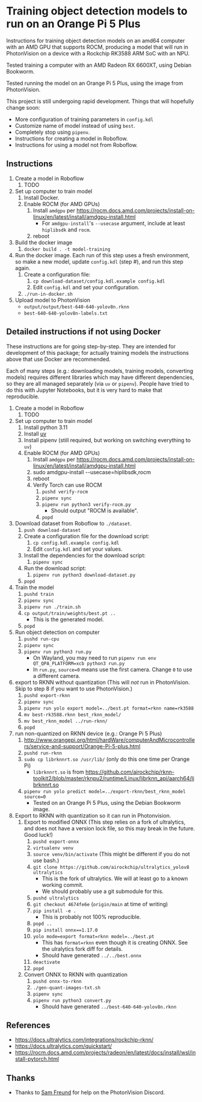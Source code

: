 # Training object detection models to run on an Orange Pi 5 Plus

Instructions for training object detection models on an amd64 computer with an AMD GPU that supports ROCM,
producing a model that will run in PhotonVision on a device with a Rockchip RK3588 ARM SoC with an NPU.

Tested training a computer with an AMD Radeon RX 6600XT, using Debian Bookworm.

Tested running the model on an Orange Pi 5 Plus, using the image from PhotonVision.

This project is still undergoing rapid development. Things that will hopefully change soon:

* More configuration of training parameters in `config.kdl`
* Customize name of model instead of using `best`.
* Completely stop using `pipenv`.
* Instructions for creating a model in Roboflow.
* Instructions for using a model not from Roboflow.

## Instructions

1. Create a model in Roboflow
    1. TODO
2. Set up computer to train model
    1. Install Docker.
    2. Enable ROCM (for AMD GPUs)
        1. Install `amdgpu` per https://rocm.docs.amd.com/projects/install-on-linux/en/latest/install/amdgpu-install.html
            * For `amdgpu-install`'s `--usecase` argument, include at least `hiplibsdk` and `rocm`.
        2. reboot
3. Build the docker image
    1. `docker build . -t model-training`
4. Run the docker image. Each run of this step uses a fresh environment,
   so make a new model, update `config.kdl` (step #), and run this step again.
    1. Create a configuration file:
        1. `cp download-dataset/config.kdl.example config.kdl`
        2. Edit `config.kdl` and set your configuration.
    2. `./run-in-docker.sh`
5. Upload model to PhotonVision
    * `output/output/best-640-640-yolov8n.rknn`
    * `best-640-640-yolov8n-labels.txt`

## Detailed instructions if not using Docker

These instructions are for going step-by-step.
They are intended for development of this package;
for actually training models the instructions above that use Docker are recommended.

Each of many steps (e.g.: downloading models, training models, converting models) requires
different libraries which may have different dependencies, so they are all managed separately
(via `uv` or `pipenv`). People have tried to do this with Jupyter Notebooks, but it is very
hard to make that reproducible.

1. Create a model in Roboflow
    1. TODO
2. Set up computer to train model
    1. Install python 3.11
    2. Install [uv](https://docs.astral.sh/uv/getting-started/installation/)
    3. Install pipenv (still required, but working on switching everything to `uv`)
    4. Enable ROCM (for AMD GPUs)
        1. Install `amdgpu` per https://rocm.docs.amd.com/projects/install-on-linux/en/latest/install/amdgpu-install.html
        2. sudo amdgpu-install --usecase=hiplibsdk,rocm
        3. reboot
        4. Verify Torch can use ROCM
            1. `pushd verify-rocm`
            2. `pipenv sync`
            3. `pipenv run python3 verify-rocm.py`
                * Should output "ROCM is available".
            4. `popd`
3. Download dataset from Roboflow to `./dataset`.
    1. `push download-dataset`
    2. Create a configuration file for the download script:
        1. `cp config.kdl.example config.kdl`
        2. Edit `config.kdl` and set your values.
    3. Install the dependencies for the download script:
        1. `pipenv sync`
    4. Run the download script:
        1. `pipenv run python3 download-dataset.py`
    5. `popd`
4. Train the model
    1. `pushd train`
    2. `pipenv sync`
    3. `pipenv run ./train.sh`
    4. `cp output/train/weights/best.pt ..`
        * This is the generated model.
    5. `popd`
5. Run object detection on computer
    1. `pushd run-cpu`
    2. `pipenv sync`
    3. `pipenv run python3 run.py`
        * On Wayland, you may need to run `pipenv run env QT_QPA_PLATFORM=xcb python3 run.py`
        * In `run.py`, `source=0` means use the first camera. Change `0` to use a different camera.
6. export to RKNN without quantization
    (This will *not* run in PhotonVision. Skip to step 8 if you want to use PhotonVision.)
    1. `pushd export-rknn`
    2. `pipenv sync`
    3. `pipenv run yolo export model=../best.pt format=rknn name=rk3588`
    4. `mv best-rk3588.rknn best_rknn_model/`
    5. `mv best_rknn_model ../run-rknn/`
    6. `popd`
7. run non-quantized on RKNN device (e.g.: Orange Pi 5 Plus)
    1. http://www.orangepi.org/html/hardWare/computerAndMicrocontrollers/service-and-support/Orange-Pi-5-plus.html
    2. `pushd run-rknn`
    3. `sudo cp librknnrt.so /usr/lib/` (only do this one time per Orange Pi)
        * `librknnrt.so` is from https://github.com/airockchip/rknn-toolkit2/blob/master/rknpu2/runtime/Linux/librknn_api/aarch64/librknnrt.so
    4. `pipenv run yolo predict model=../export-rknn/best_rknn_model source=0`
        * Tested on an Orange Pi 5 Plus, using the Debian Bookworm image.
8. Export to RKNN with quantization so it can run in Photonvision.
    1. Export to modified ONNX (This step relies on a fork of ultralytics, and does not have a version lock file, so this may break in the future. Good luck!)
        1. `pushd export-onnx`
        2. `virtualenv venv`
        3. `source venv/bin/activate` (This might be different if you do not use bash.)
        4. `git clone https://github.com/airockchip/ultralytics_yolov8 ultralytics`
            * This is the fork of ultralytics. We will at least go to a known working commit.
            * We should probably use a git submodule for this.
        5. `pushd ultralytics`
        6. `git checkout 4674fe6e` (`origin/main` at time of writing)
        7. `pip install -e .`
            * This is probably not 100% reproducible.
        8. `popd ..`
        9. `pip install onnx==1.17.0`
        10. `yolo mode=export format=rknn model=../best.pt`
            * This has `format=rknn` even though it is creating ONNX. See the ulralytics fork diff for details.
            * Should have generated `../../best.onnx`
        11. `deactivate`
        12. `popd`
    2. Convert ONNX to RKNN with quantization
        1. `pushd onnx-to-rknn`
        2. `./gen-quant-images-txt.sh`
        3. `pipenv sync`
        4. `pipenv run python3 convert.py`
            * Should have generated `../best-640-640-yolov8n.rknn`

## References

* https://docs.ultralytics.com/integrations/rockchip-rknn/
* https://docs.ultralytics.com/quickstart/
* https://rocm.docs.amd.com/projects/radeon/en/latest/docs/install/wsl/install-pytorch.html

## Thanks

* Thanks to [Sam Freund](https://github.com/samfreund) for help on the PhotonVision Discord.
